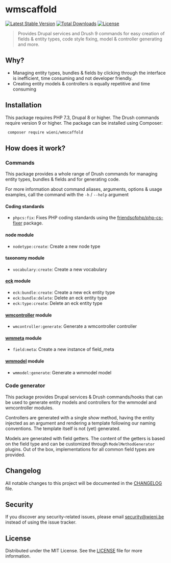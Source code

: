 wmscaffold
======================

[![Latest Stable Version](https://poser.pugx.org/wieni/wmscaffold/v/stable)](https://packagist.org/packages/wieni/wmscaffold)
[![Total Downloads](https://poser.pugx.org/wieni/wmscaffold/downloads)](https://packagist.org/packages/wieni/wmscaffold)
[![License](https://poser.pugx.org/wieni/wmscaffold/license)](https://packagist.org/packages/wieni/wmscaffold)

> Provides Drupal services and Drush 9 commands for easy creation of fields & entity types, code style fixing, model & controller generating and more.

## Why?
- Managing entity types, bundles & fields by clicking through the
  interface is inefficient, time consuming and not developer friendly.
- Creating entity models & controllers is equally repetitive and time
  consuming

## Installation

This package requires PHP 7.3, Drupal 8 or higher. The Drush commands
require version 9 or higher. The package can be installed using
Composer:

```bash
 composer require wieni/wmscaffold
```

## How does it work?
### Commands
This package provides a whole range of Drush commands for managing
entity types, bundles & fields and for generating code.

For more information about command aliases, arguments, options & usage
examples, call the command with the `-h` / `--help` argument

#### Coding standards
- `phpcs:fix`: Fixes PHP coding standards using the
  [friendsofphp/php-cs-fixer](https://github.com/FriendsOfPHP/PHP-CS-Fixer)
  package.
  
#### node module
- `nodetype:create`: Create a new node type

#### taxonomy module
- `vocabulary:create`: Create a new vocabulary

#### [eck](https://www.drupal.org/project/eck) module
- `eck:bundle:create`: Create a new eck entity type
- `eck:bundle:delete`: Delete an eck entity type
- `eck:type:create`: Delete an eck entity type

#### [wmcontroller](https://github.com/wieni/wmcontroller) module
- `wmcontroller:generate`: Generate a wmcontroller controller

#### [wmmeta](https://github.com/wieni/wmmeta) module
- `field:meta`: Create a new instance of field_meta

#### [wmmodel](https://github.com/wieni/wmmodel) module
- `wmmodel:generate`: Generate a wmmodel model

### Code generator
This package provides Drupal services & Drush commands/hooks that can be
used to generate entity models and controllers for the wmmodel and
wmcontroller modules.

Controllers are generated with a single _show_ method, having the entity
injected as an argument and rendering a template following our naming
conventions. The template itself is not (yet) generated.

Models are generated with field getters. The content of the
getters is based on the field type and can be customized through
`ModelMethodGenerator` plugins. Out of the box, implementations for all
common field types are provided.

## Changelog
All notable changes to this project will be documented in the
[CHANGELOG](CHANGELOG.md) file.

## Security
If you discover any security-related issues, please email
[security@wieni.be](mailto:security@wieni.be) instead of using the issue
tracker.

## License
Distributed under the MIT License. See the [LICENSE](LICENSE.md) file
for more information.
